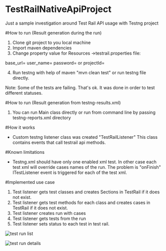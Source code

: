 # TestRailNativeApiProject
Just a sample investigation around Test Rail API usage with Testng project

#How to run (Result generation during the run)
1. Clone git project to you local machine
2. Import maven dependencies
3. Change property value for Resources ->testrail.properties file:

 base_url=<testrail url>
 user_name=<testrail user>
 password=<testrail password> or <testrail api key>
 projectId=<id of the testrail project>
 
 4. Run testng with help of maven "mvn clean test" or run testng file directly. 
 
 Note: Some of the tests are failing. That's ok. It was done in order to test different statuses. 
 
 #How to run (Result generation from testng-results.xml)
 
 1. You can run Main class directly or run from command line by passing testng-reports.xml directory
 
 #How it works
 
 - Custom testng listener class was created "TestRailListener" 
 This class contains events that call testrail api methods.
 
 #Known limitations 
 
 - Testng.xml should have only one enabled xml test. In other case each test xml
 will override cases names of the run. The problem is "onFinish" ITestListener event
 is triggered for each of the test xml.
 
 #Implemented use case
 
 1. Test listener gets test classes and creates Sections in TestRail if it does not exist.
 2. Test listener gets test methods for each class and creates cases in TestRail if it does not exist.
 3. Test listener creates run with cases
 4. Test listener gets tests from the run
 5. Test listener sets status to each test in test rail.
 
 ![test run list](https://github.com/dneprokos/TestRailNativeApiProject/blob/master/images/RunList.jpg?raw=true)
 
 ![test run details](https://github.com/dneprokos/TestRailNativeApiProject/blob/master/images/testRunDetails.jpg?raw=true)
   

